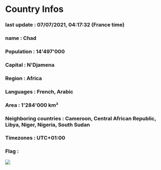# Country  Infos
### last update : 07/07/2021, 04:17:32 (France time)

### name : Chad
### Population : 14'497'000
### Capital : N'Djamena
### Region : Africa
### Languages : French, Arabic
### Area : 1'284'000 km²
### Neighboring countries : Cameroon, Central African Republic, Libya, Niger, Nigeria, South Sudan
### Timezones : UTC+01:00

### Flag :
![](https://restcountries.eu/data/tcd.svg)